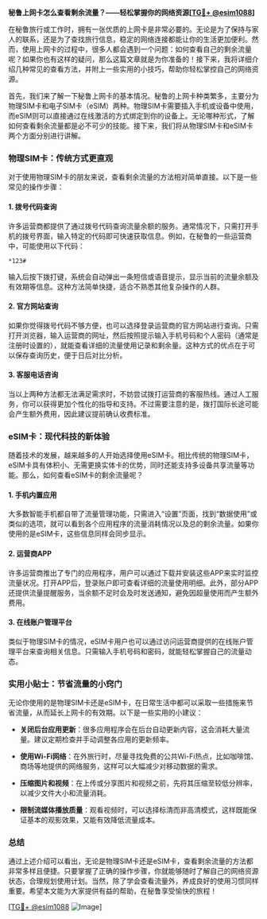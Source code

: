 **秘鲁上网卡怎么查看剩余流量？——轻松掌握你的网络资源[[TG💪+ @esim1088](https://t.me/s/esim1088)]**

在秘鲁旅行或工作时，拥有一张优质的上网卡是非常必要的。无论是为了保持与家人的联系，还是为了查找旅行信息，稳定的网络连接都能让你的生活更加便利。然而，使用上网卡的过程中，很多人都会遇到一个问题：如何查看自己的剩余流量呢？如果你也有这样的疑问，那么这篇文章就是为你准备的！接下来，我将详细介绍几种常见的查看方法，并附上一些实用的小技巧，帮助你轻松掌控自己的网络资源。

首先，我们来了解一下秘鲁上网卡的基本情况。秘鲁的上网卡种类繁多，主要分为物理SIM卡和电子SIM卡（eSIM）两种。物理SIM卡需要插入手机或设备中使用，而eSIM则可以直接通过在线激活的方式绑定到你的设备上。无论哪种形式，了解如何查看剩余流量都是必不可少的技能。接下来，我们将从物理SIM卡和eSIM卡两个方面分别进行讲解。

### 物理SIM卡：传统方式更直观

对于使用物理SIM卡的朋友来说，查看剩余流量的方法相对简单直接。以下是一些常见的操作步骤：

#### 1. **拨号代码查询**
许多运营商都提供了通过拨号代码查询流量余额的服务。通常情况下，只需打开手机的拨号界面，输入特定的代码即可快速获取信息。例如，在秘鲁的一些运营商中，可能使用以下代码：
```
*123#
```
输入后按下拨打键，系统会自动弹出一条短信或语音提示，显示当前的流量余额及有效期等信息。这种方法简单快捷，适合不熟悉其他复杂操作的人群。

#### 2. **官方网站查询**
如果你觉得拨号代码不够方便，也可以选择登录运营商的官方网站进行查询。只需打开浏览器，输入运营商的网址，然后按照提示输入手机号码和个人密码（通常是注册时设置的），就能查看详细的流量使用记录和剩余量。这种方式的优点在于可以保存查询历史，便于日后对比分析。

#### 3. **客服电话咨询**
当以上两种方法都无法满足需求时，不妨尝试拨打运营商的客服热线。通过人工服务，你可以获得更加个性化的指导和支持。不过需要注意的是，拨打国际长途可能会产生额外费用，因此建议提前确认收费标准。

### eSIM卡：现代科技的新体验

随着技术的发展，越来越多的人开始选择使用eSIM卡。相比传统的物理SIM卡，eSIM卡具有体积小、无需更换实体卡的优势，同时还能支持多设备共享流量等功能。那么，如何查看eSIM卡的剩余流量呢？

#### 1. **手机内置应用**
大多数智能手机都自带了流量管理功能，只需进入“设置”页面，找到“数据使用”或类似的选项，就可以看到各个应用程序的流量消耗情况以及总的剩余流量。如果你使用的是eSIM卡，这些信息同样会同步显示。

#### 2. **运营商APP**
许多运营商推出了专门的应用程序，用户可以通过下载并安装这些APP来实时监控流量状况。打开APP后，登录账户即可查看详细的流量使用明细。此外，部分APP还提供流量提醒服务，当余额不足时会及时发送通知，避免因超量使用而产生额外费用。

#### 3. **在线账户管理平台**
类似于物理SIM卡的情况，eSIM卡用户也可以通过访问运营商提供的在线账户管理平台来查询相关信息。只需输入手机号码和密码，就能轻松掌握自己的流量动态。

### 实用小贴士：节省流量的小窍门

无论你使用的是物理SIM卡还是eSIM卡，在日常生活中都可以采取一些措施来节省流量，从而延长上网卡的有效期。以下是一些实用的小建议：

- **关闭后台应用更新**：很多应用程序会在后台自动更新内容，这会消耗大量流量。建议定期检查并手动调整各应用的更新频率。
  
- **使用Wi-Fi网络**：在外旅行时，尽量寻找免费的公共Wi-Fi热点，比如咖啡馆、商场等地提供的网络服务，这样可以大幅减少对移动数据的需求。

- **压缩图片和视频**：在上传或分享图片和视频之前，先将其压缩至较低分辨率，以减少文件大小和流量消耗。

- **限制流媒体播放质量**：观看视频时，可以选择标清而非高清模式，这样既能保证基本的观影效果，又能有效降低流量成本。

### 总结

通过上述介绍可以看出，无论是物理SIM卡还是eSIM卡，查看剩余流量的方法都非常多样且便捷。只要掌握了正确的操作步骤，你就能够随时了解自己的网络资源状态，合理规划使用计划。当然，除了学会查看流量外，养成良好的使用习惯同样重要。希望本文能为大家提供有益的帮助，在秘鲁享受愉快的旅程！

[[TG💪+ @esim1088](https://t.me/s/esim1088) ![Image](https://i.postimg.cc/4NQfJmqS/Snipaste-2025-05-13-00-14-12.png)]
